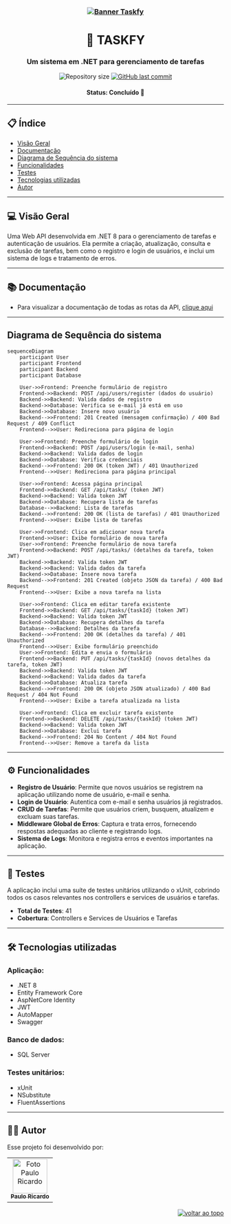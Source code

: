<h3 align="center">
    <a href="https://taskfy.apidocumentation.com/"><img alt="Banner Taskfy" title="taskfy" src="https://firebasestorage.googleapis.com/v0/b/uploads-58ebc.appspot.com/o/TaskfyLogo.png?alt=media&token=c3ef71c9-4a7d-493e-bc2c-1589a45d02be" /></a>
</h3>

<h1 align="center">📝 TASKFY</h1>

<h3 align="center">Um sistema em .NET para gerenciamento de tarefas</h3>

<div align="center">
  <img alt="Repository size" src="https://img.shields.io/github/repo-size/Paulo-Ricard0/TaskfyAPI?color=618f61">
  
  <a href="https://github.com/Paulo-Ricard0/TaskfyAPI/commits/main">
    <img alt="GitHub last commit" src="https://img.shields.io/github/last-commit/Paulo-Ricard0/TaskfyAPI?color=618f61">
  </a>
</div>

<h4 align="center">
   Status: Concluído 🚀
</h4>

---

## 📋 Índice
- [Visão Geral](#-visão-geral)
- [Documentação](#️-documentação)
- [Diagrama de Sequência do sistema](#diagrama-de-Sequência-do-sistema)
- [Funcionalidades](#%EF%B8%8F-funcionalidades)
- [Testes](#-testes)
- [Tecnologias utilizadas](#%EF%B8%8F-tecnologias-utilizadas)
- [Autor](#-autor)

---

## 💻 Visão Geral

Uma Web API desenvolvida em .NET 8 para o gerenciamento de tarefas e autenticação de usuários. Ela permite a criação, atualização, consulta e exclusão de tarefas, bem como o registro e login de usuários, e inclui um sistema de logs e tratamento de erros.

---

## 📚 Documentação
- Para visualizar a documentação de todas as rotas da API, [clique aqui](https://taskfy.apidocumentation.com/)

---

## Diagrama de Sequência do sistema

```mermaid
sequenceDiagram
    participant User
    participant Frontend
    participant Backend
    participant Database

    User->>Frontend: Preenche formulário de registro
    Frontend->>Backend: POST /api/users/register (dados do usuário)
    Backend->>Backend: Valida dados de registro
    Backend->>Database: Verifica se e-mail já está em uso
    Backend->>Database: Insere novo usuário
    Backend-->>Frontend: 201 Created (mensagem confirmação) / 400 Bad Request / 409 Conflict
    Frontend-->>User: Redireciona para página de login

    User->>Frontend: Preenche formulário de login
    Frontend->>Backend: POST /api/users/login (e-mail, senha)
    Backend->>Backend: Valida dados de login
    Backend->>Database: Verifica credenciais
    Backend-->>Frontend: 200 OK (token JWT) / 401 Unauthorized
    Frontend-->>User: Redireciona para página principal

    User->>Frontend: Acessa página principal
    Frontend->>Backend: GET /api/tasks/ (token JWT)
    Backend->>Backend: Valida token JWT
    Backend->>Database: Recupera lista de tarefas
    Database-->>Backend: Lista de tarefas
    Backend-->>Frontend: 200 OK (lista de tarefas) / 401 Unauthorized
    Frontend-->>User: Exibe lista de tarefas

    User->>Frontend: Clica em adicionar nova tarefa
    Frontend->>User: Exibe formulário de nova tarefa
    User->>Frontend: Preenche formulário de nova tarefa
    Frontend->>Backend: POST /api/tasks/ (detalhes da tarefa, token JWT)
    Backend->>Backend: Valida token JWT
    Backend->>Backend: Valida dados da tarefa
    Backend->>Database: Insere nova tarefa
    Backend-->>Frontend: 201 Created (objeto JSON da tarefa) / 400 Bad Request
    Frontend-->>User: Exibe a nova tarefa na lista

    User->>Frontend: Clica em editar tarefa existente
    Frontend->>Backend: GET /api/tasks/{taskId} (token JWT)
    Backend->>Backend: Valida token JWT
    Backend->>Database: Recupera detalhes da tarefa
    Database-->>Backend: Detalhes da tarefa
    Backend-->>Frontend: 200 OK (detalhes da tarefa) / 401 Unauthorized
    Frontend-->>User: Exibe formulário preenchido
    User->>Frontend: Edita e envia o formulário
    Frontend->>Backend: PUT /api/tasks/{taskId} (novos detalhes da tarefa, token JWT)
    Backend->>Backend: Valida token JWT
    Backend->>Backend: Valida dados da tarefa
    Backend->>Database: Atualiza tarefa
    Backend-->>Frontend: 200 OK (objeto JSON atualizado) / 400 Bad Request / 404 Not Found
    Frontend-->>User: Exibe a tarefa atualizada na lista

    User->>Frontend: Clica em excluir tarefa existente
    Frontend->>Backend: DELETE /api/tasks/{taskId} (token JWT)
    Backend->>Backend: Valida token JWT
    Backend->>Database: Exclui tarefa
    Backend-->>Frontend: 204 No Content / 404 Not Found
    Frontend-->>User: Remove a tarefa da lista
```

---

## ⚙️ Funcionalidades

- **Registro de Usuário**: Permite que novos usuários se registrem na aplicação utilizando nome de usuário, e-mail e senha.
- **Login de Usuário**: Autentica com e-mail e senha usuários já registrados.
- **CRUD de Tarefas**: Permite que usuários criem, busquem, atualizem e excluam suas tarefas.
- **Middleware Global de Erros**: Captura e trata erros, fornecendo respostas adequadas ao cliente e registrando logs.
- **Sistema de Logs**: Monitora e registra erros e eventos importantes na aplicação.

---

## 🧪 Testes
A aplicação inclui uma suíte de testes unitários utilizando o xUnit, cobrindo todos os casos relevantes nos controllers e services de usuários e tarefas.
- **Total de Testes**: 41
- **Cobertura**: Controllers e Services de Usuários e Tarefas

---

## 🛠️ Tecnologias utilizadas

### Aplicação:
- .NET 8
- Entity Framework Core
- AspNetCore Identity
- JWT
- AutoMapper
- Swagger

### Banco de dados:
- SQL Server

### Testes unitários:
- xUnit
- NSubstitute
- FluentAssertions

---

## 🧑‍💻 Autor

Esse projeto foi desenvolvido por:

<table>
  <tr>
    <td align="center"><a href="https://www.linkedin.com/in/paulo-ricardo-magalh%C3%A3es/"><img src="https://firebasestorage.googleapis.com/v0/b/quiz-baleias.appspot.com/o/ultima2.jpg?alt=media&token=68c74a20-9738-4d63-9aaf-b02608678c93" width="80px" alt="Foto Paulo Ricardo"/><br /><sub><b>Paulo Ricardo</b></sub></a><br /></td>
  </tr>
</table>

<p align="right"><a href="#top"><img src="https://img.shields.io/static/v1?label&message=voltar+ao+topo&color=618f61&style=flat&logo" alt="voltar ao topo" /></a></p>
